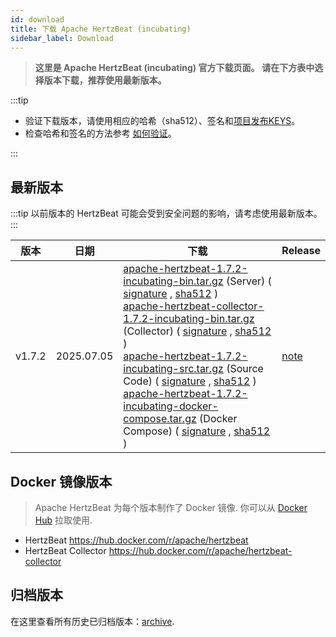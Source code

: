 ```yaml
---
id: download
title: 下载 Apache HertzBeat (incubating)
sidebar_label: Download
---
```


> **这里是 Apache HertzBeat (incubating) 官方下载页面。**
> **请在下方表中选择版本下载，推荐使用最新版本。**

:::tip

- 验证下载版本，请使用相应的哈希（sha512）、签名和[项目发布KEYS](https://downloads.apache.org/incubator/hertzbeat/KEYS)。
- 检查哈希和签名的方法参考 [如何验证](https://www.apache.org/dyn/closer.cgi#verify)。

:::

## 最新版本

:::tip
以前版本的 HertzBeat 可能会受到安全问题的影响，请考虑使用最新版本。
:::

| 版本     | 日期          | 下载                                                                                                                                                                                                                                                                                                                                                                                                                                                                                                                                                                                                                                                                                                                                                                                                                                                                                                                                                                                                                                                                                                                                                                                                                                                                                                                                                                                                                                                                                                                                                                                                                                                                                                                                                                                                 | Release                                                         |
|--------|-------------|----------------------------------------------------------------------------------------------------------------------------------------------------------------------------------------------------------------------------------------------------------------------------------------------------------------------------------------------------------------------------------------------------------------------------------------------------------------------------------------------------------------------------------------------------------------------------------------------------------------------------------------------------------------------------------------------------------------------------------------------------------------------------------------------------------------------------------------------------------------------------------------------------------------------------------------------------------------------------------------------------------------------------------------------------------------------------------------------------------------------------------------------------------------------------------------------------------------------------------------------------------------------------------------------------------------------------------------------------------------------------------------------------------------------------------------------------------------------------------------------------------------------------------------------------------------------------------------------------------------------------------------------------------------------------------------------------------------------------------------------------------------------------------------------------|-----------------------------------------------------------------|
| v1.7.2  | 2025.07.05 | [apache-hertzbeat-1.7.2-incubating-bin.tar.gz](https://www.apache.org/dyn/closer.lua/incubator/hertzbeat/1.7.2/apache-hertzbeat-1.7.2-incubating-bin.tar.gz) (Server) ( [signature](https://downloads.apache.org/incubator/hertzbeat/1.7.2/apache-hertzbeat-1.7.2-incubating-bin.tar.gz.asc) , [sha512](https://downloads.apache.org/incubator/hertzbeat/1.7.2/apache-hertzbeat-1.7.2-incubating-bin.tar.gz.sha512) ) <br/> [apache-hertzbeat-collector-1.7.2-incubating-bin.tar.gz](https://www.apache.org/dyn/closer.lua/incubator/hertzbeat/1.7.2/apache-hertzbeat-collector-1.7.2-incubating-bin.tar.gz) (Collector) ( [signature](https://downloads.apache.org/incubator/hertzbeat/1.7.2/apache-hertzbeat-collector-1.7.2-incubating-bin.tar.gz.asc) , [sha512](https://downloads.apache.org/incubator/hertzbeat/1.7.2/apache-hertzbeat-collector-1.7.2-incubating-bin.tar.gz.sha512) ) <br/> [apache-hertzbeat-1.7.2-incubating-src.tar.gz](https://www.apache.org/dyn/closer.lua/incubator/hertzbeat/1.7.2/apache-hertzbeat-1.7.2-incubating-src.tar.gz) (Source Code) ( [signature](https://downloads.apache.org/incubator/hertzbeat/1.7.2/apache-hertzbeat-1.7.2-incubating-src.tar.gz.asc) , [sha512](https://downloads.apache.org/incubator/hertzbeat/1.7.2/apache-hertzbeat-1.7.2-incubating-src.tar.gz.sha512) )  <br/> [apache-hertzbeat-1.7.2-incubating-docker-compose.tar.gz](https://www.apache.org/dyn/closer.lua/incubator/hertzbeat/1.7.2/apache-hertzbeat-1.7.2-incubating-docker-compose.tar.gz) (Docker Compose) ( [signature](https://downloads.apache.org/incubator/hertzbeat/1.7.2/apache-hertzbeat-1.7.2-incubating-docker-compose.tar.gz.asc) , [sha512](https://downloads.apache.org/incubator/hertzbeat/1.7.2/apache-hertzbeat-1.7.2-incubating-docker-compose.tar.gz.sha512) ) | [note](https://github.com/apache/hertzbeat/releases/tag/v1.7.2) |

## Docker 镜像版本

> Apache HertzBeat 为每个版本制作了 Docker 镜像. 你可以从 [Docker Hub](https://hub.docker.com/r/apache/hertzbeat) 拉取使用.

- HertzBeat <https://hub.docker.com/r/apache/hertzbeat>
- HertzBeat Collector <https://hub.docker.com/r/apache/hertzbeat-collector>

## 归档版本

在这里查看所有历史已归档版本：[archive](https://archive.apache.org/dist/incubator/hertzbeat/).
